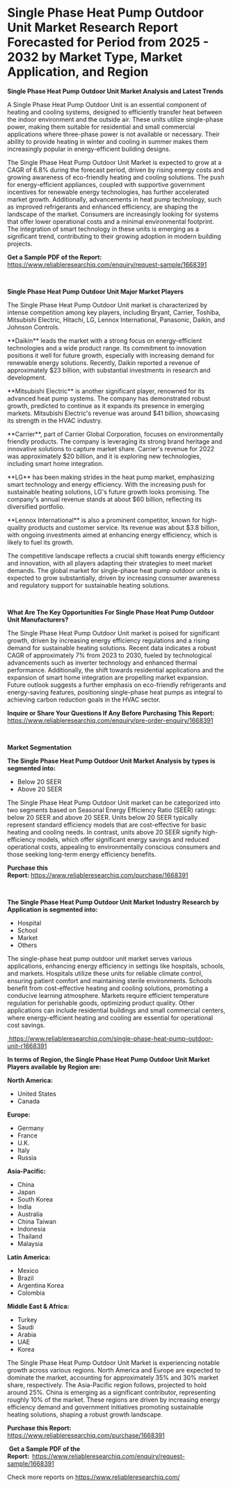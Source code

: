<p><h1>Single Phase Heat Pump Outdoor Unit Market Research Report Forecasted for Period from 2025 -  2032 by Market Type, Market Application, and Region</h1></p><p><strong>Single Phase Heat Pump Outdoor Unit Market Analysis and Latest Trends</strong></p>
<p><p>A Single Phase Heat Pump Outdoor Unit is an essential component of heating and cooling systems, designed to efficiently transfer heat between the indoor environment and the outside air. These units utilize single-phase power, making them suitable for residential and small commercial applications where three-phase power is not available or necessary. Their ability to provide heating in winter and cooling in summer makes them increasingly popular in energy-efficient building designs.</p><p>The Single Phase Heat Pump Outdoor Unit Market is expected to grow at a CAGR of 6.8% during the forecast period, driven by rising energy costs and growing awareness of eco-friendly heating and cooling solutions. The push for energy-efficient appliances, coupled with supportive government incentives for renewable energy technologies, has further accelerated market growth. Additionally, advancements in heat pump technology, such as improved refrigerants and enhanced efficiency, are shaping the landscape of the market. Consumers are increasingly looking for systems that offer lower operational costs and a minimal environmental footprint. The integration of smart technology in these units is emerging as a significant trend, contributing to their growing adoption in modern building projects.</p></p>
<p><strong>Get a Sample PDF of the Report:&nbsp;</strong> <a href="https://www.reliableresearchiq.com/enquiry/request-sample/1668391?utm_campaign=1834&utm_medium=2&utm_source=Github&utm_content=ia&utm_term=02032025&utm_id=single-phase-heat-pump-outdoor-unit">https://www.reliableresearchiq.com/enquiry/request-sample/1668391</a></p>
<p>&nbsp;</p>
<p><strong>Single Phase Heat Pump Outdoor Unit Major Market Players</strong></p>
<p><p>The Single Phase Heat Pump Outdoor Unit market is characterized by intense competition among key players, including Bryant, Carrier, Toshiba, Mitsubishi Electric, Hitachi, LG, Lennox International, Panasonic, Daikin, and Johnson Controls. </p><p>**Daikin** leads the market with a strong focus on energy-efficient technologies and a wide product range. Its commitment to innovation positions it well for future growth, especially with increasing demand for renewable energy solutions. Recently, Daikin reported a revenue of approximately $23 billion, with substantial investments in research and development.</p><p>**Mitsubishi Electric** is another significant player, renowned for its advanced heat pump systems. The company has demonstrated robust growth, predicted to continue as it expands its presence in emerging markets. Mitsubishi Electric's revenue was around $41 billion, showcasing its strength in the HVAC industry.</p><p>**Carrier**, part of Carrier Global Corporation, focuses on environmentally friendly products. The company is leveraging its strong brand heritage and innovative solutions to capture market share. Carrier's revenue for 2022 was approximately $20 billion, and it is exploring new technologies, including smart home integration.</p><p>**LG** has been making strides in the heat pump market, emphasizing smart technology and energy efficiency. With the increasing push for sustainable heating solutions, LG's future growth looks promising. The company's annual revenue stands at about $60 billion, reflecting its diversified portfolio.</p><p>**Lennox International** is also a prominent competitor, known for high-quality products and customer service. Its revenue was about $3.8 billion, with ongoing investments aimed at enhancing energy efficiency, which is likely to fuel its growth.</p><p>The competitive landscape reflects a crucial shift towards energy efficiency and innovation, with all players adapting their strategies to meet market demands. The global market for single-phase heat pump outdoor units is expected to grow substantially, driven by increasing consumer awareness and regulatory support for sustainable heating solutions.</p></p>
<p>&nbsp;</p>
<p><strong>What Are The Key Opportunities For Single Phase Heat Pump Outdoor Unit Manufacturers?</strong></p>
<p><p>The Single Phase Heat Pump Outdoor Unit market is poised for significant growth, driven by increasing energy efficiency regulations and a rising demand for sustainable heating solutions. Recent data indicates a robust CAGR of approximately 7% from 2023 to 2030, fueled by technological advancements such as inverter technology and enhanced thermal performance. Additionally, the shift towards residential applications and the expansion of smart home integration are propelling market expansion. Future outlook suggests a further emphasis on eco-friendly refrigerants and energy-saving features, positioning single-phase heat pumps as integral to achieving carbon reduction goals in the HVAC sector.</p></p>
<p><strong>Inquire or Share Your Questions If Any Before Purchasing This Report:</strong> <a href="https://www.reliableresearchiq.com/enquiry/pre-order-enquiry/1668391?utm_campaign=1834&utm_medium=2&utm_source=Github&utm_content=ia&utm_term=02032025&utm_id=single-phase-heat-pump-outdoor-unit">https://www.reliableresearchiq.com/enquiry/pre-order-enquiry/1668391</a></p>
<p>&nbsp;</p>
<p><strong>Market Segmentation</strong></p>
<p><strong>The Single Phase Heat Pump Outdoor Unit Market Analysis by types is segmented into:</strong></p>
<p><ul><li>Below 20 SEER</li><li>Above 20 SEER</li></ul></p>
<p><p>The Single Phase Heat Pump Outdoor Unit market can be categorized into two segments based on Seasonal Energy Efficiency Ratio (SEER) ratings: below 20 SEER and above 20 SEER. Units below 20 SEER typically represent standard efficiency models that are cost-effective for basic heating and cooling needs. In contrast, units above 20 SEER signify high-efficiency models, which offer significant energy savings and reduced operational costs, appealing to environmentally conscious consumers and those seeking long-term energy efficiency benefits.</p></p>
<p><strong>Purchase this Report:&nbsp;</strong><a href="https://www.reliableresearchiq.com/purchase/1668391?utm_campaign=1834&utm_medium=2&utm_source=Github&utm_content=ia&utm_term=02032025&utm_id=single-phase-heat-pump-outdoor-unit">https://www.reliableresearchiq.com/purchase/1668391</a></p>
<p>&nbsp;</p>
<p><strong>The Single Phase Heat Pump Outdoor Unit Market Industry Research by Application is segmented into:</strong></p>
<p><ul><li>Hospital</li><li>School</li><li>Market</li><li>Others</li></ul></p>
<p><p>The single-phase heat pump outdoor unit market serves various applications, enhancing energy efficiency in settings like hospitals, schools, and markets. Hospitals utilize these units for reliable climate control, ensuring patient comfort and maintaining sterile environments. Schools benefit from cost-effective heating and cooling solutions, promoting a conducive learning atmosphere. Markets require efficient temperature regulation for perishable goods, optimizing product quality. Other applications can include residential buildings and small commercial centers, where energy-efficient heating and cooling are essential for operational cost savings.</p></p>
<p><a href="https://www.reliableresearchiq.com/single-phase-heat-pump-outdoor-unit-r1668391?utm_campaign=1834&utm_medium=2&utm_source=Github&utm_content=ia&utm_term=02032025&utm_id=single-phase-heat-pump-outdoor-unit">&nbsp;https://www.reliableresearchiq.com/single-phase-heat-pump-outdoor-unit-r1668391</a></p>
<p><strong>In terms of Region, the Single Phase Heat Pump Outdoor Unit Market Players available by Region are:</strong></p>
<p>
    <p> <strong> North America: </strong>
        <ul>
            <li>United States</li>
            <li>Canada</li>
        </ul>
        </p> 
    <p> <strong> Europe: </strong>
        <ul>
            <li>Germany</li>
            <li>France</li>
            <li>U.K.</li>
            <li>Italy</li>
            <li>Russia</li>
        </ul>
        </p> 
    <p> <strong> Asia-Pacific: </strong>
        <ul>
            <li>China</li>
            <li>Japan</li>
            <li>South Korea</li>
            <li>India</li>
            <li>Australia</li>
            <li>China Taiwan</li>
            <li>Indonesia</li>
            <li>Thailand</li>
            <li>Malaysia</li>
        </ul>
        </p> 
    <p> <strong> Latin America: </strong>
        <ul>
            <li>Mexico</li>
            <li>Brazil</li>
            <li>Argentina Korea</li>
            <li>Colombia</li>
        </ul>
        </p> 
    <p> <strong> Middle East & Africa: </strong>
        <ul>
            <li>Turkey</li>
            <li>Saudi</li>
            <li>Arabia</li>
            <li>UAE</li>
            <li>Korea</li>
        </ul>
    </p>
    </p>
<p><p>The Single Phase Heat Pump Outdoor Unit Market is experiencing notable growth across various regions. North America and Europe are expected to dominate the market, accounting for approximately 35% and 30% market share, respectively. The Asia-Pacific region follows, projected to hold around 25%. China is emerging as a significant contributor, representing roughly 10% of the market. These regions are driven by increasing energy efficiency demand and government initiatives promoting sustainable heating solutions, shaping a robust growth landscape.</p></p>
<p><strong>Purchase this Report: </strong><a href="https://www.reliableresearchiq.com/purchase/1668391?utm_campaign=1834&utm_medium=2&utm_source=Github&utm_content=ia&utm_term=02032025&utm_id=single-phase-heat-pump-outdoor-unit">https://www.reliableresearchiq.com/purchase/1668391</a></p>
<p>&nbsp;<strong>Get a Sample PDF of the Report:&nbsp;&nbsp;</strong><a href="https://www.reliableresearchiq.com/enquiry/request-sample/1668391?utm_campaign=1834&utm_medium=2&utm_source=Github&utm_content=ia&utm_term=02032025&utm_id=single-phase-heat-pump-outdoor-unit">https://www.reliableresearchiq.com/enquiry/request-sample/1668391</a></p>
<p><strong></strong></p>
<p>Check more reports on <a href="https://www.reliableresearchiq.com/?utm_campaign=1834&utm_medium=2&utm_source=Github&utm_content=ia&utm_term=02032025&utm_id=single-phase-heat-pump-outdoor-unit">https://www.reliableresearchiq.com/</a></p>